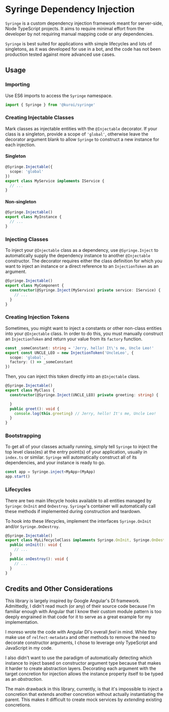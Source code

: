 # Syringe Dependency Injection
`Syringe` is a custom dependency injection framework meant for server-side, Node TypeScript projects. It aims to require minimal effort from the developer by not requiring manual mapping code or any dependencies.

`Syringe` is best suited for applications with simple lifecycles and lots of singletons, as it was developed for use in a bot, and the code has not been production tested against more advanced use cases.

## Usage

### Importing
Use ES6 imports to access the `Syringe` namespace.

```typescript
import { Syringe } from '@kuroi/syringe'
```

### Creating Injectable Classes
Mark classes as injectable entities with the `@Injectable` decorator. If your class is a singleton, provide a scope of `'global'`, otherwise leave the decorator argument blank to allow `Syringe` to construct a new instance for each injection.

#### Singleton
```typescript
@Syringe.Injectable({
  scope: 'global'
})
export class MyService implements IService {
  // ...
}
```

#### Non-singleton
```typescript
@Syringe.Injectable()
export class MyInstance {
  // ...
}
```

### Injecting Classes
To inject your `@Injectable` class as a dependency, use `@Syringe.Inject` to automatically supply the dependency instance to another `@Injectable` constructor. The decorator requires either the class definition for which you want to inject an instance or a direct reference to an `InjectionToken` as an argument.
```typescript
@Syringe.Injectable()
export class MyComponent {
  constructor(@Syringe.Inject(MyService) private service: IService) {
    // ...
  }
}
```

### Creating Injection Tokens
Sometimes, you might want to inject a constants or other non-class entities into your `@Injectable` class. In order to do this, you must manually construct an `InjectionToken` and return your value from its `factory` function.

```typescript
const _someConstant: string = 'Jerry, hello! It\'s me, Uncle Leo!'
export const UNCLE_LEO = new InjectionToken('UncleLeo', {
  scope: 'global',
  factory: () => _someConstant
})
```

Then, you can inject this token directly into an `@Injectable` class.

```typescript
@Syringe.Injectable()
export class MyClass {
  constructor(@Syringe.Inject(UNCLE_LEO) private greeting: string) {

  }
  public greet(): void {
    console.log(this.greeting) // Jerry, hello! It's me, Uncle Leo!
  }
}
```

### Bootstrapping
To get all of your classes actually running, simply tell `Syringe` to inject the top level class(es) at the entry point(s) of your application, usually in `index.ts` or similar. `Syringe` will automatically construct all of its dependencies, and your instance is ready to go.

```typescript
const app = Syringe.inject<MyApp>(MyApp)
app.start()
```

### Lifecycles
There are two main lifecycle hooks available to all entities managed by `Syringe`: `OnInit` and `OnDestroy`. `Syringe`'s container will automatically call these methods if implemented during construction and teardown.

To hook into these lifecycles, implement the interfaces `Syringe.OnInit` and/or `Syringe.OnDestroy`.

```typescript
@Syringe.Injectable()
export class MyLifecycleClass implements Syringe.OnInit, Syringe.OnDestroy {
  public onInit(): void {
    // ...
  }
  public onDestroy(): void {
    // ...
  }
}
```

## Credits and Other Considerations
This library is largely inspired by Google Angular's DI framework. Admittedly, I didn't read much (or any) of their source code because I'm familiar enough with Angular that I know their custom module pattern is too deeply engrained in that code for it to serve as a great example for my implementation.

I moreso wrote the code with Angular DI's overall _feel_ in mind. While they make use of `relfect-metadata` and other methods to remove the need to decorate constructor arguments, I chose to leverage only TypeScript and JavaScript in my code.

I also didn't want to use the paradigm of automatically detecting which instance to inject based on constructor argument type because that makes it harder to create abstraction layers. Decorating each argument with the target concretion for injection allows the instance property itself to be typed as an _abstraction_.

The main drawback in this library, currently, is that it's impossible to inject a concretion that extends another concretion without actually instantiating the parent. This makes it difficult to create mock services by _extending_ existing concretions.